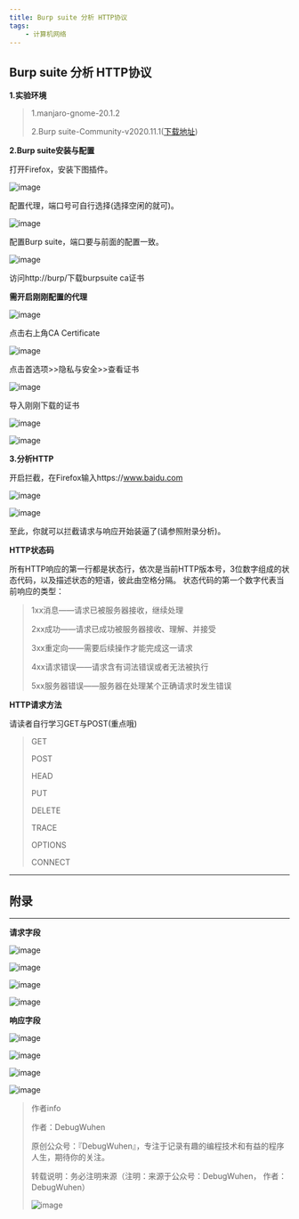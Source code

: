 ```yaml
---
title: Burp suite 分析 HTTP协议
tags:
    - 计算机网络
---
```


## Burp suite 分析 HTTP协议

**1.实验环境**
>1.manjaro-gnome-20.1.2
>
>2.Burp suite-Community-v2020.11.1([下载地址](https://portswigger.net/burp/communitydownload))

<!--more-->

**2.Burp suite安装与配置**


打开Firefox，安装下图插件。

![image](https://user-images.githubusercontent.com/48900845/112759866-82f2b300-9027-11eb-9109-22406fbc436e.png)

配置代理，端口号可自行选择(选择空闲的就可)。

![image](https://user-images.githubusercontent.com/48900845/112759873-8a19c100-9027-11eb-8f61-d61f5a0778b5.png)

配置Burp suite，端口要与前面的配置一致。

![image](https://user-images.githubusercontent.com/48900845/112759882-9140cf00-9027-11eb-8472-c7fef4263608.png)

访问http://burp/下载burpsuite ca证书

**需开启刚刚配置的代理**

![image](https://user-images.githubusercontent.com/48900845/112759892-9e5dbe00-9027-11eb-8a0f-c379cd70e536.png)

点击右上角CA Certificate

![image](https://user-images.githubusercontent.com/48900845/112759900-a9185300-9027-11eb-84f7-d4e9cccddb1f.png)

点击首选项>>隐私与安全>>查看证书

![image](https://user-images.githubusercontent.com/48900845/112759905-b03f6100-9027-11eb-9bac-3b4bb02cafeb.png)

导入刚刚下载的证书

![image](https://user-images.githubusercontent.com/48900845/112759913-b7666f00-9027-11eb-8be9-83c3d153a4e2.png)

![image](https://user-images.githubusercontent.com/48900845/112759926-bf261380-9027-11eb-8e86-9d97e53a5bc2.png)


**3.分析HTTP**

开启拦截，在Firefox输入https://www.baidu.com

![image](https://user-images.githubusercontent.com/48900845/112759937-ce0cc600-9027-11eb-9473-226d66de8df3.png)

![image](https://user-images.githubusercontent.com/48900845/112759941-d238e380-9027-11eb-921d-f72ea0a2dbc1.png)


至此，你就可以拦截请求与响应开始装逼了(请参照附录分析)。

**HTTP状态码**

所有HTTP响应的第一行都是状态行，依次是当前HTTP版本号，3位数字组成的状态代码，以及描述状态的短语，彼此由空格分隔。
状态代码的第一个数字代表当前响应的类型：

>1xx消息——请求已被服务器接收，继续处理
>
>2xx成功——请求已成功被服务器接收、理解、并接受
>
>3xx重定向——需要后续操作才能完成这一请求
>
>4xx请求错误——请求含有词法错误或者无法被执行
>
>5xx服务器错误——服务器在处理某个正确请求时发生错误

**HTTP请求方法**

请读者自行学习GET与POST(重点哦)

>GET
>
>POST
>
>HEAD
>
>PUT
>
>DELETE
>
>TRACE
>
>OPTIONS
>
>CONNECT

****
## 附录
****


**请求字段**

![image](https://user-images.githubusercontent.com/48900845/112759982-fa284700-9027-11eb-8e78-6f9da87f48b3.png)

![image](https://user-images.githubusercontent.com/48900845/112759985-fe546480-9027-11eb-8d9b-3c7f7c17250c.png)

![image](https://user-images.githubusercontent.com/48900845/112760006-0dd3ad80-9028-11eb-946f-9ce5f27cda59.png)

![image](https://user-images.githubusercontent.com/48900845/112759992-044a4580-9028-11eb-80b1-28aad9ba0f86.png)



**响应字段**

![image](https://user-images.githubusercontent.com/48900845/112760052-35c31100-9028-11eb-9cd9-c44dcad3b507.png)

![image](https://user-images.githubusercontent.com/48900845/112760057-3b205b80-9028-11eb-8ba3-0921f90df43c.png)

![image](https://user-images.githubusercontent.com/48900845/112760067-407da600-9028-11eb-9702-6c8f964dd914.png)

![image](https://user-images.githubusercontent.com/48900845/112760071-46738700-9028-11eb-9dad-a223d2f45c3d.png)





>作者info
>
>作者：DebugWuhen
>
>原创公众号：『DebugWuhen』，专注于记录有趣的编程技术和有益的程序人生，期待你的关注。
>
>转载说明：务必注明来源（注明：来源于公众号：DebugWuhen， 作者：DebugWuhen）
>
>![image](https://user-images.githubusercontent.com/48900845/112752163-3b0e6480-9004-11eb-899d-66ddef749c2b.png)
